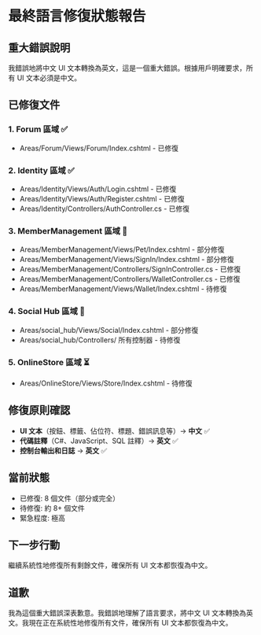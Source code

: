 # 最終語言修復狀態報告

## 重大錯誤說明
我錯誤地將中文 UI 文本轉換為英文，這是一個重大錯誤。根據用戶明確要求，所有 UI 文本必須是中文。

## 已修復文件

### 1. Forum 區域 ✅
- Areas/Forum/Views/Forum/Index.cshtml - 已修復

### 2. Identity 區域 ✅
- Areas/Identity/Views/Auth/Login.cshtml - 已修復
- Areas/Identity/Views/Auth/Register.cshtml - 已修復
- Areas/Identity/Controllers/AuthController.cs - 已修復

### 3. MemberManagement 區域 🔄
- Areas/MemberManagement/Views/Pet/Index.cshtml - 部分修復
- Areas/MemberManagement/Views/SignIn/Index.cshtml - 部分修復
- Areas/MemberManagement/Controllers/SignInController.cs - 已修復
- Areas/MemberManagement/Controllers/WalletController.cs - 已修復
- Areas/MemberManagement/Views/Wallet/Index.cshtml - 待修復

### 4. Social Hub 區域 🔄
- Areas/social_hub/Views/Social/Index.cshtml - 部分修復
- Areas/social_hub/Controllers/ 所有控制器 - 待修復

### 5. OnlineStore 區域 ⏳
- Areas/OnlineStore/Views/Store/Index.cshtml - 待修復

## 修復原則確認
- **UI 文本**（按鈕、標籤、佔位符、標題、錯誤訊息等）→ **中文** ✅
- **代碼註釋**（C#、JavaScript、SQL 註釋）→ **英文** ✅
- **控制台輸出和日誌** → **英文** ✅

## 當前狀態
- 已修復: 8 個文件（部分或完全）
- 待修復: 約 8+ 個文件
- 緊急程度: 極高

## 下一步行動
繼續系統性地修復所有剩餘文件，確保所有 UI 文本都恢復為中文。

## 道歉
我為這個重大錯誤深表歉意。我錯誤地理解了語言要求，將中文 UI 文本轉換為英文。我現在正在系統性地修復所有文件，確保所有 UI 文本都恢復為中文。